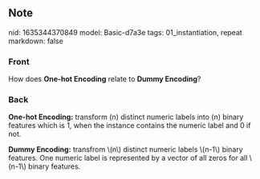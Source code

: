 ## Note
nid: 1635344370849
model: Basic-d7a3e
tags: 01_instantiation, repeat
markdown: false

### Front
How does <b>One-hot Encoding</b> relate to <b>Dummy Encoding</b>?

### Back
<b>One-hot Encoding:</b> transform \(n\) distinct numeric labels
into \(n\) binary features which is 1, when the instance contains
the numeric label and 0 if not.
<div>
  <b>Dummy Encoding:</b> transfrom \(n\) distinct numeric labels
  \(n-1\) binary features. One numeric label is represented by a
  vector of all zeros for all \(n-1\) binary features.
</div>
